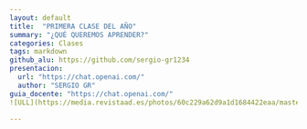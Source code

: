 ```yaml
---
layout: default
title:  "PRIMERA CLASE DEL AÑO"
summary: "¿QUÉ QUEREMOS APRENDER?"
categories: Clases
tags: markdown 
github_alu: https://github.com/sergio-gr1234
presentacion: 
  url: "https://chat.openai.com/"
  author: "SERGIO GR"
guia_docente: "https://chat.openai.com/"
![ULL](https://media.revistaad.es/photos/60c229a62d9a1d1684422eaa/master/w_1600,c_limit/231004.jpg)

---
```

